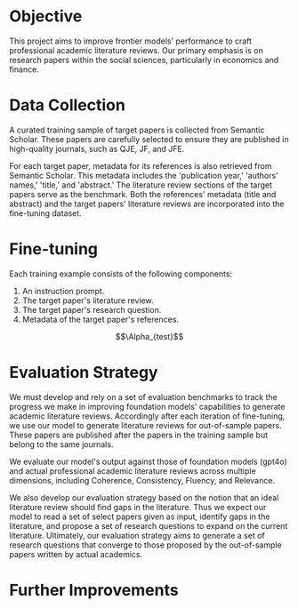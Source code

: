 # Objective
This project aims to improve frontier models' performance to craft professional academic literature reviews. Our primary emphasis is on research papers within the social sciences, particularly in economics and finance.

# Data Collection
A curated training sample of target papers is collected from Semantic Scholar. These papers are carefully selected to ensure they are published in high-quality journals, such as QJE, JF, and JFE.

For each target paper, metadata for its references is also retrieved from Semantic Scholar. This metadata includes the 'publication year,' 'authors' names,' 'title,' and 'abstract.' The literature review sections of the target papers serve as the benchmark. Both the references' metadata (title and abstract) and the target papers' literature reviews are incorporated into the fine-tuning dataset.

# Fine-tuning 
Each training example consists of the following components:

1. An instruction prompt.
2. The target paper's literature review.
3. The target paper's research question.
4. Metadata of the target paper's references.

$$\Alpha_{test}$$


# Evaluation Strategy
We must develop and rely on a set of evaluation benchmarks to track the progress we make in improving foundation models' capabilities to generate academic literature reviews. Accordingly after each iteration of fine-tuning, we use our model to generate literature reviews for out-of-sample papers. These papers are published after the papers in the training sample but belong to the same journals. 

We evaluate our model's output against those of foundation models (gpt4o) and actual professional academic literature reviews across multiple dimensions, including Coherence, Consistency, Fluency, and Relevance. 

We also develop our evaluation strategy based on the notion that an ideal literature review should find gaps in the literature. Thus we expect our model to read a set of select papers given as input, identify gaps in the literature, and propose a set of research questions to expand on the current literature. Ultimately, our evaluation strategy aims to generate a set of research questions that converge to those proposed by the out-of-sample papers written by actual academics. 

# Further Improvements
